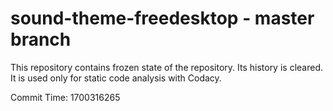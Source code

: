 # sound-theme-freedesktop - master branch

This repository contains frozen state of the repository.
Its history is cleared. It is used only for static code
analysis with Codacy.

Commit Time: 1700316265